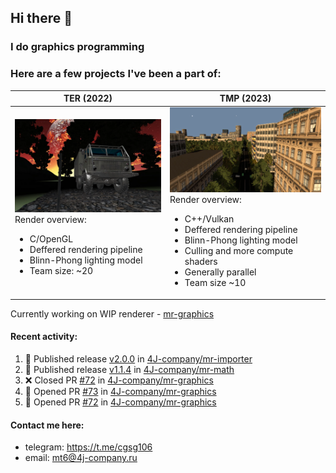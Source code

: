 ## Hi there 👋
### I do graphics programming
### Here are a few projects I've been a part of:  

TER (2022)            |  TMP (2023)
-------------------------|-------------------------
![](images/ter_screenshot_00_upscaled.webp) Render overview: <br><ul><li> C/OpenGL <li> Deffered rendering pipeline <li> Blinn-Phong lighting model <li> Team size: ~20 | ![](images/tmp_screenshot_01_upscaled.webp) Render overview: <br><ul><li> C++/Vulkan <li> Deffered rendering pipeline <li> Blinn-Phong lighting model <li> Culling and more compute shaders <li> Generally parallel <li> Team size ~10

Currently working on WIP renderer - [mr-graphics](https://github.com/4J-company/mr-graphics)  

#### Recent activity:
<!--START_SECTION:activity-->
1. 🚀 Published release [v2.0.0](https://github.com/4J-company/mr-importer/releases/tag/v2.0.0) in [4J-company/mr-importer](https://github.com/4J-company/mr-importer)
2. 🚀 Published release [v1.1.4](https://github.com/4J-company/mr-math/releases/tag/v1.1.4) in [4J-company/mr-math](https://github.com/4J-company/mr-math)
3. ❌ Closed PR [#72](https://github.com/4J-company/mr-graphics/pull/72) in [4J-company/mr-graphics](https://github.com/4J-company/mr-graphics)
4. 💪 Opened PR [#73](https://github.com/4J-company/mr-graphics/pull/73) in [4J-company/mr-graphics](https://github.com/4J-company/mr-graphics)
5. 💪 Opened PR [#72](https://github.com/4J-company/mr-graphics/pull/72) in [4J-company/mr-graphics](https://github.com/4J-company/mr-graphics)
<!--END_SECTION:activity-->

#### Contact me here:
 - telegram: https://t.me/cgsg106
 - email:    mt6@4j-company.ru
